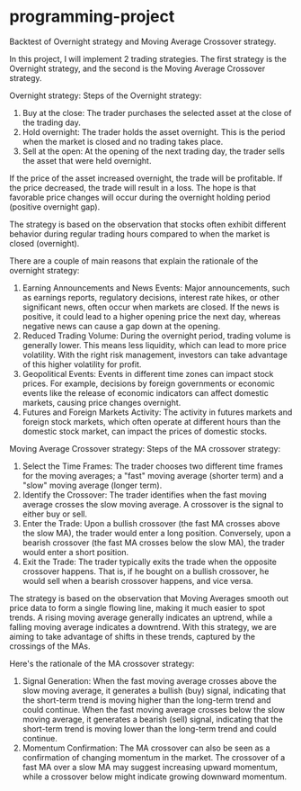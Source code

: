 # programming-project
Backtest of Overnight strategy and Moving Average Crossover strategy.

In this project, I will implement 2 trading strategies. The first strategy is the Overnight strategy, and the second is the Moving Average Crossover strategy.

Overnight strategy:
Steps of the Overnight strategy:
1. Buy at the close: The trader purchases the selected asset at the close of the trading day.
2. Hold overnight: The trader holds the asset overnight. This is the period when the market is closed and no trading takes place.
3. Sell at the open: At the opening of the next trading day, the trader sells the asset that were held overnight. 

If the price of the asset increased overnight, the trade will be profitable. If the price decreased, the trade will result in a loss.
The hope is that favorable price changes will occur during the overnight holding period (positive overnight gap).

The strategy is based on the observation that stocks often exhibit different behavior during regular trading hours compared to when the market is closed (overnight).

There are a couple of main reasons that explain the rationale of the overnight strategy:
1. Earning Announcements and News Events: Major announcements, such as earnings reports, regulatory decisions, interest rate hikes, or other significant news, often occur when markets are closed. If the news is positive, it could lead to a higher opening price the next day, whereas negative news can cause a gap down at the opening.
2. Reduced Trading Volume: During the overnight period, trading volume is generally lower. This means less liquidity, which can lead to more price volatility. With the right risk management, investors can take advantage of this higher volatility for profit.
3. Geopolitical Events: Events in different time zones can impact stock prices. For example, decisions by foreign governments or economic events like the release of economic indicators can affect domestic markets, causing price changes overnight.
4. Futures and Foreign Markets Activity: The activity in futures markets and foreign stock markets, which often operate at different hours than the domestic stock market, can impact the prices of domestic stocks.



Moving Average Crossover strategy:
Steps of the MA crossover strategy:
1. Select the Time Frames: The trader chooses two different time frames for the moving averages; a "fast" moving average (shorter term) and a "slow" moving average (longer term).
2. Identify the Crossover: The trader identifies when the fast moving average crosses the slow moving average. A crossover is the signal to either buy or sell.
3. Enter the Trade: Upon a bullish crossover (the fast MA crosses above the slow MA), the trader would enter a long position. Conversely, upon a bearish crossover (the fast MA crosses below the slow MA), the trader would enter a short position.
4. Exit the Trade: The trader typically exits the trade when the opposite crossover happens. That is, if he bought on a bullish crossover, he would sell when a bearish crossover happens, and vice versa.

The strategy is based on the observation that Moving Averages smooth out price data to form a single flowing line, making it much easier to spot trends. A rising moving average generally indicates an uptrend, while a falling moving average indicates a downtrend. With this strategy, we are aiming to take advantage of shifts in these trends, captured by the crossings of the MAs.

Here's the rationale of the MA crossover strategy:
1. Signal Generation: When the fast moving average crosses above the slow moving average, it generates a bullish (buy) signal, indicating that the short-term trend is moving higher than the long-term trend and could continue. When the fast moving average crosses below the slow moving average, it generates a bearish (sell) signal, indicating that the short-term trend is moving lower than the long-term trend and could continue.
2. Momentum Confirmation: The MA crossover can also be seen as a confirmation of changing momentum in the market. The crossover of a fast MA over a slow MA may suggest increasing upward momentum, while a crossover below might indicate growing downward momentum.
